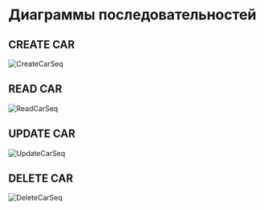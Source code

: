# Диаграммы последовательностей

## CREATE CAR
![CreateCarSeq](https://github.com/user-attachments/assets/0de31d19-e9fb-4bbc-a991-079b6b2f8809)
## READ CAR
![ReadCarSeq](https://github.com/user-attachments/assets/3f0a892c-7706-466c-a469-27906e6c2dd3)
## UPDATE CAR 
![UpdateCarSeq](https://github.com/user-attachments/assets/9c7f653b-3f72-4fff-aa00-bbd56068e9a8)
## DELETE CAR
![DeleteCarSeq](https://github.com/user-attachments/assets/6df06f37-1b60-4c24-bf22-959b02b72610)

